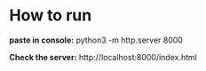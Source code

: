 # How to run

**paste in console:**
python3 -m http.server 8000

**Check the server:**
http://localhost:8000/index.html
